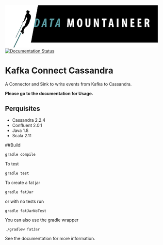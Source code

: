 ![](../images/DM-logo.jpg)
[![Documentation Status](https://readthedocs.org/projects/streamreactor/badge/?version=latest)](http://docs.datamountaineer.com/en/latest/cassandra.html/?badge=latest)

# Kafka Connect Cassandra

A Connector and Sink to write events from Kafka to Cassandra. 

**Please go to the documentation for Usage.**

## Perquisites
* Cassandra 2.2.4
* Confluent 2.0.1
* Java 1.8 
* Scala 2.11

##Build

```bash
gradle compile
```

To test

```bash
gradle test
```

To create a fat jar

```bash
gradle fatJar
```

or with no tests run

```
gradle fatJarNoTest
```

You can also use the gradle wrapper

```
./gradlew fatJar
```

See the documentation for more information.